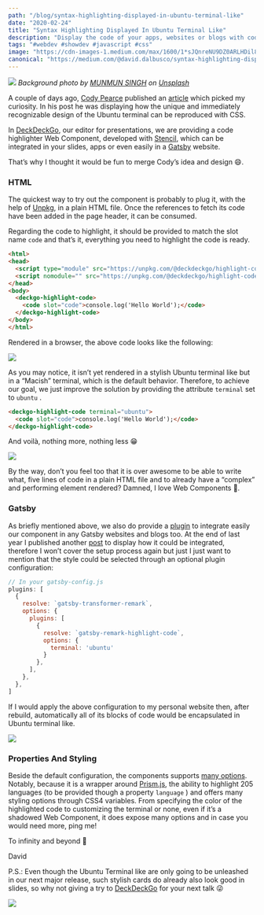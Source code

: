 ```yaml
---
path: "/blog/syntax-highlighting-displayed-in-ubuntu-terminal-like"
date: "2020-02-24"
title: "Syntax Highlighting Displayed In Ubuntu Terminal Like"
description: "Display the code of your apps, websites or blogs with code highlighting in stylish Ubuntu Terminal like"
tags: "#webdev #showdev #javascript #css"
image: "https://cdn-images-1.medium.com/max/1600/1*sJQnreNU9DZ0ARLHDil8gg.png"
canonical: "https://medium.com/@david.dalbusco/syntax-highlighting-displayed-in-ubuntu-terminal-like-a7e9c310b504"
---
```


![](https://cdn-images-1.medium.com/max/1600/1*sJQnreNU9DZ0ARLHDil8gg.png)
*Background photo by [MUNMUN SINGH](https://unsplash.com/@munmuns?utm_source=unsplash&utm_medium=referral&utm_content=creditCopyText) on [Unsplash](https://unsplash.com/?utm_source=unsplash&utm_medium=referral&utm_content=creditCopyText)*

A couple of days ago, [Cody Pearce](https://twitter.com/codyapearce) published an [article](https://dev.to/codypearce/ubuntu-terminal-in-css-1aeo) which picked my curiosity. In his post he was displaying how the unique and immediately recognizable design of the Ubuntu terminal can be reproduced with CSS.

In [DeckDeckGo](https://deckdeckgo.com), our editor for presentations, we are providing a code highlighter Web Component, developed with [Stencil](https://stenciljs.com/), which can be integrated in your slides, apps or even easily in a [Gatsby](https://www.gatsbyjs.org/) website.

That’s why I thought it would be fun to merge Cody’s idea and design 😄.

### HTML

The quickest way to try out the component is probably to plug it, with the help of [Unpkg](https://unpkg.com/), in a plain HTML file. Once the references to fetch its code have been added in the page header, it can be consumed.

Regarding the code to highlight, it should be provided to match the slot name `code` and that’s it, everything you need to highlight the code is ready.

```html
<html>
<head>
  <script type="module" src="https://unpkg.com/@deckdeckgo/highlight-code@latest/dist/deckdeckgo-highlight-code/deckdeckgo-highlight-code.esm.js"></script>
  <script nomodule="" src="https://unpkg.com/@deckdeckgo/highlight-code@latest/dist/deckdeckgo-highlight-code/deckdeckgo-highlight-code.js"></script>
</head>
<body>
  <deckgo-highlight-code>
    <code slot="code">console.log('Hello World');</code>
  </deckgo-highlight-code>
</body>
</html>
```

Rendered in a browser, the  above code looks like the following:

![](https://cdn-images-1.medium.com/max/1600/1*EQdSlwuhodPaVtTKzJ2JwQ.png)

As you may notice, it isn’t yet rendered in a stylish Ubuntu terminal like but in a “Macish” terminal, which is the default behavior. Therefore, to achieve our goal, we just improve the solution by providing the attribute `terminal` set to `ubuntu` .

```html
<deckgo-highlight-code terminal="ubuntu">
  <code slot="code">console.log('Hello World');</code>
</deckgo-highlight-code>
```

And voilà, nothing more, nothing less 😁

![](https://cdn-images-1.medium.com/max/1600/1*K8ZJJL3WohfdOa8pKcCRlg.png)

By the way, don’t you feel too that it is over awesome to be able to write what, five lines of code in a plain HTML file and to already have a “complex” and performing element rendered? Damned, I love Web Components 🚀.

### Gatsby

As briefly mentioned above, we also do provide a [plugin](https://www.gatsbyjs.org/packages/gatsby-remark-highlight-code/) to integrate easily our component in any Gatsby websites and blogs too. At the end of last year I published another [post](https://daviddalbusco.com/blog/stylish-cards-and-syntax-highlighting-with-gatsby) to display how it could be integrated, therefore I won’t cover the setup process again but just I just want to mention that the style could be selected through an optional plugin configuration:

```javascript
// In your gatsby-config.js
plugins: [
  {
    resolve: `gatsby-transformer-remark`,
    options: {
      plugins: [
        {
          resolve: `gatsby-remark-highlight-code`,
          options: {
            terminal: 'ubuntu'
          }
        },
      ],
    },
  },
]
```

If I would apply the above configuration to my personal website then, after rebuild, automatically all of its blocks of code would be encapsulated in Ubuntu terminal like.

![](https://cdn-images-1.medium.com/max/1600/1*Bpmo6Lcv0WL5OiPRpTtIOA.png)

### Properties And Styling

Beside the default configuration, the components supports [many options](https://docs.deckdeckgo.com/components/code). Notably, because it is a wrapper around [Prism.js](https://prismjs.com), the ability to highlight 205 languages (to be provided though a property `language` ) and offers many styling options through CSS4 variables. From specifying the color of the highlighted code to customizing the terminal or none, even if it’s a shadowed Web Component, it does expose many options and in case you would need more, ping me!

To infinity and beyond 🚀

David

P.S.: Even though the Ubuntu Terminal like are only going to be unleashed in our next major release, such stylish cards do already also look good in slides, so why not giving a try to [DeckDeckGo](https://deckdeckgo.com) for your next talk 😜

![](https://cdn-images-1.medium.com/max/1600/1*IpmwISIqDl__NE3SjrNdng.gif)

